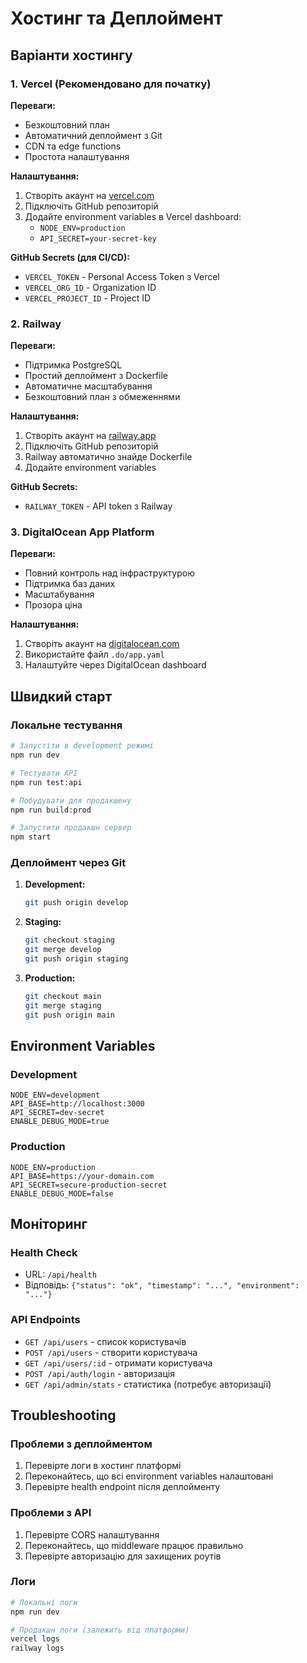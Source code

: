 # Хостинг та Деплоймент

## Варіанти хостингу

### 1. Vercel (Рекомендовано для початку)

**Переваги:**
- Безкоштовний план
- Автоматичний деплоймент з Git
- CDN та edge functions
- Простота налаштування

**Налаштування:**
1. Створіть акаунт на [vercel.com](https://vercel.com)
2. Підключіть GitHub репозиторій
3. Додайте environment variables в Vercel dashboard:
   - `NODE_ENV=production`
   - `API_SECRET=your-secret-key`

**GitHub Secrets (для CI/CD):**
- `VERCEL_TOKEN` - Personal Access Token з Vercel
- `VERCEL_ORG_ID` - Organization ID
- `VERCEL_PROJECT_ID` - Project ID

### 2. Railway

**Переваги:**
- Підтримка PostgreSQL
- Простий деплоймент з Dockerfile
- Автоматичне масштабування
- Безкоштовний план з обмеженнями

**Налаштування:**
1. Створіть акаунт на [railway.app](https://railway.app)
2. Підключіть GitHub репозиторій
3. Railway автоматично знайде Dockerfile
4. Додайте environment variables

**GitHub Secrets:**
- `RAILWAY_TOKEN` - API token з Railway

### 3. DigitalOcean App Platform

**Переваги:**
- Повний контроль над інфраструктурою
- Підтримка баз даних
- Масштабування
- Прозора ціна

**Налаштування:**
1. Створіть акаунт на [digitalocean.com](https://digitalocean.com)
2. Використайте файл `.do/app.yaml`
3. Налаштуйте через DigitalOcean dashboard

## Швидкий старт

### Локальне тестування
```bash
# Запустіти в development режимі
npm run dev

# Тестувати API
npm run test:api

# Побудувати для продакшену
npm run build:prod

# Запустити продакшн сервер
npm start
```

### Деплоймент через Git

1. **Development:**
   ```bash
   git push origin develop
   ```

2. **Staging:**
   ```bash
   git checkout staging
   git merge develop
   git push origin staging
   ```

3. **Production:**
   ```bash
   git checkout main
   git merge staging
   git push origin main
   ```

## Environment Variables

### Development
```
NODE_ENV=development
API_BASE=http://localhost:3000
API_SECRET=dev-secret
ENABLE_DEBUG_MODE=true
```

### Production
```
NODE_ENV=production
API_BASE=https://your-domain.com
API_SECRET=secure-production-secret
ENABLE_DEBUG_MODE=false
```

## Моніторинг

### Health Check
- URL: `/api/health`
- Відповідь: `{"status": "ok", "timestamp": "...", "environment": "..."}`

### API Endpoints
- `GET /api/users` - список користувачів
- `POST /api/users` - створити користувача
- `GET /api/users/:id` - отримати користувача
- `POST /api/auth/login` - авторизація
- `GET /api/admin/stats` - статистика (потребує авторизації)

## Troubleshooting

### Проблеми з деплойментом
1. Перевірте логи в хостинг платформі
2. Переконайтесь, що всі environment variables налаштовані
3. Перевірте health endpoint після деплойменту

### Проблеми з API
1. Перевірте CORS налаштування
2. Переконайтесь, що middleware працює правильно
3. Перевірте авторизацію для захищених роутів

### Логи
```bash
# Локальні логи
npm run dev

# Продакшн логи (залежить від платформи)
vercel logs
railway logs
```
